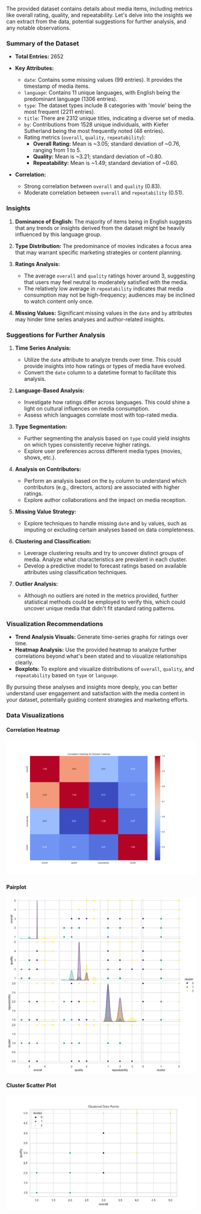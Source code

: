 The provided dataset contains details about media items, including metrics like overall rating, quality, and repeatability. Let's delve into the insights we can extract from the data, potential suggestions for further analysis, and any notable observations.

### Summary of the Dataset

- **Total Entries:** 2652
- **Key Attributes:**
  - `date`: Contains some missing values (99 entries). It provides the timestamp of media items.
  - `language`: Contains 11 unique languages, with English being the predominant language (1306 entries).
  - `type`: The dataset types include 8 categories with 'movie' being the most frequent (2211 entries).
  - `title`: There are 2312 unique titles, indicating a diverse set of media.
  - `by`: Contributions from 1528 unique individuals, with Kiefer Sutherland being the most frequently noted (48 entries).
  - Rating metrics (`overall`, `quality`, `repeatability`):
    - **Overall Rating:** Mean is ~3.05; standard deviation of ~0.76, ranging from 1 to 5.
    - **Quality:** Mean is ~3.21; standard deviation of ~0.80.
    - **Repeatability:** Mean is ~1.49; standard deviation of ~0.60.
   
- **Correlation:**
  - Strong correlation between `overall` and `quality` (0.83).
  - Moderate correlation between `overall` and `repeatability` (0.51).

### Insights

1. **Dominance of English:** The majority of items being in English suggests that any trends or insights derived from the dataset might be heavily influenced by this language group.
   
2. **Type Distribution:** The predominance of movies indicates a focus area that may warrant specific marketing strategies or content planning.
   
3. **Ratings Analysis:**
   - The average `overall` and `quality` ratings hover around 3, suggesting that users may feel neutral to moderately satisfied with the media.
   - The relatively low average in `repeatability` indicates that media consumption may not be high-frequency; audiences may be inclined to watch content only once.

4. **Missing Values:** Significant missing values in the `date` and `by` attributes may hinder time series analyses and author-related insights.

### Suggestions for Further Analysis

1. **Time Series Analysis:**
   - Utilize the `date` attribute to analyze trends over time. This could provide insights into how ratings or types of media have evolved.
   - Convert the `date` column to a datetime format to facilitate this analysis.

2. **Language-Based Analysis:**
   - Investigate how ratings differ across languages. This could shine a light on cultural influences on media consumption.
   - Assess which languages correlate most with top-rated media.

3. **Type Segmentation:**
   - Further segmenting the analysis based on `type` could yield insights on which types consistently receive higher ratings.
   - Explore user preferences across different media types (movies, shows, etc.).

4. **Analysis on Contributors:**
   - Perform an analysis based on the `by` column to understand which contributors (e.g., directors, actors) are associated with higher ratings.
   - Explore author collaborations and the impact on media reception.

5. **Missing Value Strategy:**
   - Explore techniques to handle missing `date` and `by` values, such as imputing or excluding certain analyses based on data completeness.

6. **Clustering and Classification:**
   - Leverage clustering results and try to uncover distinct groups of media. Analyze what characteristics are prevalent in each cluster.
   - Develop a predictive model to forecast ratings based on available attributes using classification techniques.

7. **Outlier Analysis:**
   - Although no outliers are noted in the metrics provided, further statistical methods could be employed to verify this, which could uncover unique media that didn't fit standard rating patterns.

### Visualization Recommendations
- **Trend Analysis Visuals:** Generate time-series graphs for ratings over time.
- **Heatmap Analysis:** Use the provided heatmap to analyze further correlations beyond what's been stated and to visualize relationships clearly.
- **Boxplots:** To explore and visualize distributions of `overall`, `quality`, and `repeatability` based on `type` or `language`.

By pursuing these analyses and insights more deeply, you can better understand user engagement and satisfaction with the media content in your dataset, potentially guiding content strategies and marketing efforts.

### Data Visualizations
#### Correlation Heatmap
![Correlation Heatmap](correlation_heatmap.png)
#### Pairplot
![Pairplot](pairplot_numeric_features.png)
#### Cluster Scatter Plot
![Cluster Scatter Plot](cluster_scatter_plot.png)
